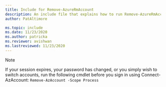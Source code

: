 ```yaml
---
title: Include for Remove-AzureRmAccount 
description: An include file that explains how to run Remove-AzureRmAccount.
author: PatAltimore

ms.topic: include
ms.date: 11/23/2020
ms.author: patricka
ms.reviewer: avishwan
ms.lastreviewed: 11/23/2020
---
```


>[!Note]
>If your session expires, your password has changed, or you simply wish to switch accounts, run the following cmdlet before you sign in using Connect-AzAccount: `Remove-AzAccount -Scope Process`
